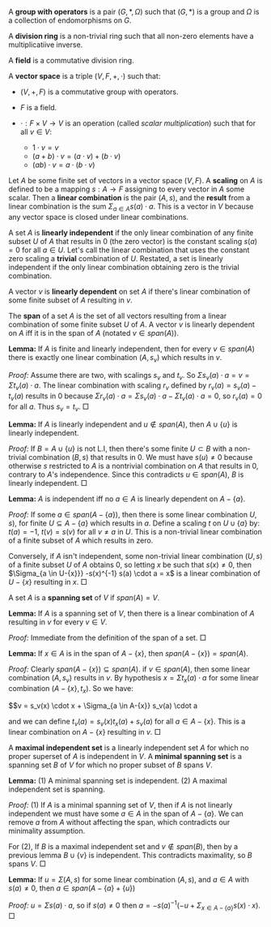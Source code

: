 A **group with operators** is a pair $(G, \ast, \Omega)$ such that $(G, \ast)$ is a group and $\Omega$ is a collection of endomorphisms on $G$.

A **division ring** is a non-trivial ring such that all non-zero elements have a multiplicatiive inverse.

A **field** is a commutative division ring.

A **vector space** is a triple $(V, F, +, \cdot)$ such that:

 - $(V, +, F)$ is a commutative group with operators.
 - $F$ is a field.
 - $\cdot: F \times V \rightarrow V$ is an operation (called *scalar multiplication*) such that for all $v \in V$:

    - $1 \cdot v = v$
    - $(a + b) \cdot v = (a \cdot v) + (b \cdot v)$
    - $(ab) \cdot v = a \cdot (b \cdot v)$

Let $A$ be some finite set of vectors in a vector space $(V, F)$. A **scaling** on $A$ is defined to be a mapping $s: A \rightarrow F$ assigning to every vector in $A$ some scalar. Then a **linear combination** is the pair $(A, s)$, and the **result** from a linear combination is the sum $\Sigma_{a \in A} s(a) \cdot a$. This is a vector in $V$ because any vector space is closed under linear combinations.

A set $A$ is **linearly independent** if the only linear combination of any finite subset $U$ of $A$ that results in $0$ (the zero vector) is the constant scaling $s(a) = 0$ for all $a \in U$. Let's call the linear combination that uses the constant zero scaling a **trivial** combination of $U$. Restated, a set is linearly independent if the only linear combination obtaining zero is the trivial combination.

A vector $v$ is **linearly dependent** on set $A$ if there's linear combination of some finite subset of $A$ resulting in $v$.

The **span** of a set $A$ is the set of all vectors resulting from a linear combination of some finite subset $U$ of $A$. A vector $v$ is linearly dependent on $A$ iff it is in the span of $A$ (notated $v \in span(A)$).

**Lemma:** If $A$ is finite and linearly independent, then for every $v \in span(A)$ there is exactly one linear combination $(A, s_v)$ which results in $v$.

*Proof:* Assume there are two, with scalings $s_v$ and $t_v$. So $\Sigma s_v(a) \cdot a = v = \Sigma t_v(a) \cdot a$. The linear combination with scaling $r_v$ defined by $r_v(a) = s_v(a) - t_v(a)$ results in $0$ because $\Sigma r_v(a) \cdot a = \Sigma s_v(a) \cdot a - \Sigma t_v(a) \cdot a = 0$, so $r_v(a) = 0$ for all $a$. Thus $s_v = t_v$. $\Box$

**Lemma:** If $A$ is linearly independent and $u \notin span(A)$, then $A \cup \{u\}$ is linearly independent.

*Proof:* If $B = A \cup \{u\}$ is not L.I, then there's some finite $U \subset B$ with a non-trivial combination $(B, s)$ that results in $0$. We must have $s(u) \neq 0$ because otherwise $s$ restricted to $A$ is a nontrivial combination on $A$ that results in $0$, contrary to $A$'s independence. Since this contradicts $u \in span(A)$, $B$ is linearly independent. $\Box$

**Lemma:** $A$ is independent iff no $a \in A$ is linearly dependent on $A - \{a\}$.

*Proof:* If some $a \in span(A - \{a\})$, then there is some linear combination $U, s)$, for finite $U \subseteq A-\{a\}$ which results in $a$. Define a scaling $t$ on $U \cup \{a\}$ by: $t(a) = -1$, $t(v) = s(v)$ for all $v \neq a$ in $U$. This is a non-trivial linear combination of a finite subset of $A$ which results in zero. 

Conversely, if $A$ isn't independent, some non-trivial linear combination $(U, s)$ of a finite subset $U$ of $A$ obtains $0$, so letting $x$ be such that $s(x) \neq 0$, then $\Sigma_{a \in U-\{x\}}} -s(x)^{-1} s(a) \cdot a = x$ is a linear combination of $U - \{x\}$ resulting in $x$. $\Box$

A set $A$ is a **spanning set** of $V$ if $span(A) = V$.

**Lemma:** If $A$ is a spanning set of $V$, then there is a linear combination of $A$ resulting in $v$ for every $v \in V$.

*Proof:* Immediate from the definition of the span of a set. $\Box$

**Lemma:** If $x \in A$ is in the span of $A - \{x\}$, then $span(A-\{x\}) = span(A)$.

*Proof:* Clearly $span(A-\{x\}) \subseteq span(A)$. if $v \in span(A)$, then some linear combination $(A, s_v)$ results in $v$. By hypothesis $x = \Sigma t_x(a) \cdot a$ for some linear combination $(A-\{x\}, t_x)$. So we have:

$$v = s_v(x) \cdot x + \Sigma_{a \in A-\{x\}} s_v(a) \cdot a

and we can define $t_v(a) = s_v(x) t_x(a) + s_v(a)$ for all $a \in A - \{x\}$. This is a linear combination on $A-\{x\}$ resulting in $v$. $\Box$

A **maximal independent set** is a linearly independent set $A$ for which no proper superset of $A$ is independent in $V$. A **minimal spanning set** is a spanning set $B$ of $V$ for which no proper subset of $B$ spans $V$.

**Lemma:** (1) A minimal spanning set is independent. (2) A maximal independent set is spanning.

*Proof:* (1) If $A$ is a minimal spanning set of $V$, then if $A$ is not linearly independent we must have some $a \in A$ in the span of $A - \{a\}$. We can remove $a$ from $A$ without affecting the span, which contradicts our minimality assumption.

For (2), If $B$ is a maximal independent set and $v \notin span(B)$, then by a previous lemma $B \cup \{v\}$ is independent. This contradicts maximality, so $B$ spans $V$. $\Box$

**Lemma:** If $u = \Sigma(A, s)$ for some linear combination $(A, s)$, and $a \in A$ with $s(a) \neq 0$, then $a \in span(A-\{a\}+\{u\})$

*Proof:* $u = \Sigma s(a) \cdot a$, so if $s(a) \neq 0$ then $a = - s(a)^{-1} (-u + \Sigma_{x \in A - \{a\}} s(x) \cdot x)$. $\Box$
